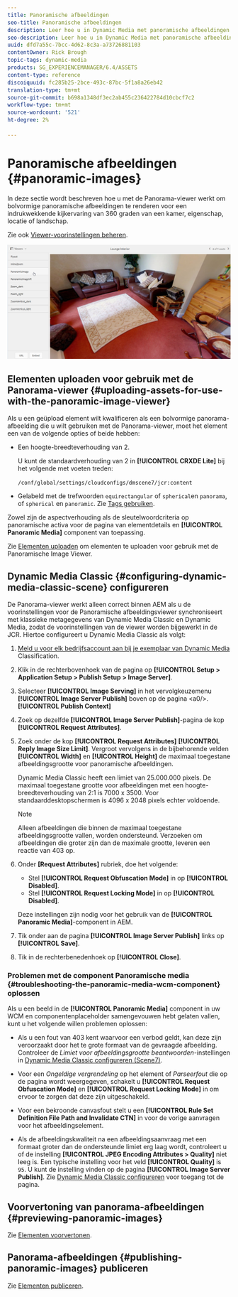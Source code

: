 ```yaml
---
title: Panoramische afbeeldingen
seo-title: Panoramische afbeeldingen
description: Leer hoe u in Dynamic Media met panoramische afbeeldingen werkt.
seo-description: Leer hoe u in Dynamic Media met panoramische afbeeldingen werkt.
uuid: dfd7a55c-7bcc-4d62-8c3a-a73726881103
contentOwner: Rick Brough
topic-tags: dynamic-media
products: SG_EXPERIENCEMANAGER/6.4/ASSETS
content-type: reference
discoiquuid: fc285b25-2bce-493c-87bc-5f1a8a26eb42
translation-type: tm+mt
source-git-commit: b698a1348df3ec2ab455c236422784d10cbcf7c2
workflow-type: tm+mt
source-wordcount: '521'
ht-degree: 2%

---
```



# Panoramische afbeeldingen {#panoramic-images}

In deze sectie wordt beschreven hoe u met de Panorama-viewer werkt om bolvormige panoramische afbeeldingen te renderen voor een indrukwekkende kijkervaring van 360 graden van een kamer, eigenschap, locatie of landschap.

Zie ook [Viewer-voorinstellingen beheren](managing-viewer-presets.md).

![panoramisch beeld2](assets/panoramic-image2.png)

## Elementen uploaden voor gebruik met de Panorama-viewer {#uploading-assets-for-use-with-the-panoramic-image-viewer}

Als u een geüpload element wilt kwalificeren als een bolvormige panorama-afbeelding die u wilt gebruiken met de Panorama-viewer, moet het element een van de volgende opties of beide hebben:

* Een hoogte-breedteverhouding van 2.

   U kunt de standaardverhouding van 2 in **[!UICONTROL CRXDE Lite]** bij het volgende met voeten treden:

   `/conf/global/settings/cloudconfigs/dmscene7/jcr:content`

* Gelabeld met de trefwoorden `equirectangular` of `spherical`en `panorama`, of `spherical` en `panoramic`. Zie [Tags gebruiken](/help/sites-authoring/tags.md).

Zowel zijn de aspectverhouding als de sleutelwoordcriteria op panoramische activa voor de pagina van elementdetails en **[!UICONTROL Panoramic Media]** component van toepassing.

Zie [Elementen uploaden](managing-assets-touch-ui.md#uploading-assets) om elementen te uploaden voor gebruik met de Panoramische Image Viewer.

## Dynamic Media Classic {#configuring-dynamic-media-classic-scene} configureren

De Panorama-viewer werkt alleen correct binnen AEM als u de voorinstellingen voor de Panoramische afbeeldingsviewer synchroniseert met klassieke metagegevens van Dynamic Media Classic en Dynamic Media, zodat de voorinstellingen van de viewer worden bijgewerkt in de JCR. Hiertoe configureert u Dynamic Media Classic als volgt:

1. [Meld u voor elk bedrijfsaccount aan bij je exemplaar van Dynamic Media ](https://www.adobe.com/marketing-cloud/experience-manager/scene7-login.html) Classification.

1. Klik in de rechterbovenhoek van de pagina op **[!UICONTROL Setup > Application Setup > Publish Setup > Image Server]**.
1. Selecteer **[!UICONTROL Image Serving]** in het vervolgkeuzemenu **[!UICONTROL Image Server Publish]** boven op de pagina &lt;a0/>.**[!UICONTROL Publish Context]**

1. Zoek op dezelfde **[!UICONTROL Image Server Publish]**-pagina de kop **[!UICONTROL Request Attributes]**.
1. Zoek onder de kop **[!UICONTROL Request Attributes]** **[!UICONTROL Reply Image Size Limit]**. Vergroot vervolgens in de bijbehorende velden **[!UICONTROL Width]** en **[!UICONTROL Height]** de maximaal toegestane afbeeldingsgrootte voor panoramische afbeeldingen.

   Dynamic Media Classic heeft een limiet van 25.000.000 pixels. De maximaal toegestane grootte voor afbeeldingen met een hoogte-breedteverhouding van 2:1 is 7000 x 3500. Voor standaarddesktopschermen is 4096 x 2048 pixels echter voldoende.

   >[!NOTE]
   >
   >Alleen afbeeldingen die binnen de maximaal toegestane afbeeldingsgrootte vallen, worden ondersteund. Verzoeken om afbeeldingen die groter zijn dan de maximale grootte, leveren een reactie van 403 op.

1. Onder **[Request Attributes]** rubriek, doe het volgende:

   * Stel **[!UICONTROL Request Obfuscation Mode]** in op **[!UICONTROL Disabled]**.
   * Stel **[!UICONTROL Request Locking Mode]** in op **[!UICONTROL Disabled]**.

   Deze instellingen zijn nodig voor het gebruik van de **[!UICONTROL Panoramic Media]**-component in AEM.

1. Tik onder aan de pagina **[!UICONTROL Image Server Publish]** links op **[!UICONTROL Save]**.

1. Tik in de rechterbenedenhoek op **[!UICONTROL Close]**.

### Problemen met de component Panoramische media {#troubleshooting-the-panoramic-media-wcm-component} oplossen

Als u een beeld in de **[!UICONTROL Panoramic Media]** component in uw WCM en componentenplaceholder samengevouwen hebt gelaten vallen, kunt u het volgende willen problemen oplossen:

* Als u een fout van 403 kent waarvoor een verbod geldt, kan deze zijn veroorzaakt door het te grote formaat van de gevraagde afbeelding. Controleer de *Limiet voor afbeeldingsgrootte beantwoorden*-instellingen in [Dynamic Media Classic configureren (Scene7)](#configuring-dynamic-media-classic-scene).

* Voor een *Ongeldige vergrendeling* op het element of *Parseerfout* die op de pagina wordt weergegeven, schakelt u **[!UICONTROL Request Obfuscation Mode]** en **[!UICONTROL Request Locking Mode]** in om ervoor te zorgen dat deze zijn uitgeschakeld.
* Voor een bekroonde canvasfout stelt u een **[!UICONTROL Rule Set Definition File Path and Invalidate CTN]** in voor de vorige aanvragen voor het afbeeldingselement.
* Als de afbeeldingskwaliteit na een afbeeldingsaanvraag met een formaat groter dan de ondersteunde limiet erg laag wordt, controleert u of de instelling **[!UICONTROL JPEG Encoding Attributes > Quality]** niet leeg is. Een typische instelling voor het veld **[!UICONTROL Quality]** is `95`. U kunt de instelling vinden op de pagina **[!UICONTROL Image Server Publish]**. Zie [Dynamic Media Classic configureren](#configuring-dynamic-media-classic-scene) voor toegang tot de pagina.

## Voorvertoning van panorama-afbeeldingen {#previewing-panoramic-images}

Zie [Elementen voorvertonen](previewing-assets.md).

## Panorama-afbeeldingen {#publishing-panoramic-images} publiceren

Zie [Elementen publiceren](publishing-dynamicmedia-assets.md).
